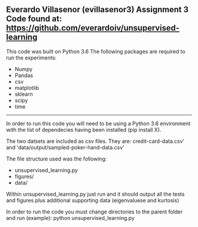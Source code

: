 Everardo Villasenor (evillasenor3)
Assignment 3
Code found at: https://github.com/everardoiv/unsupervised-learning
----------------------------------------

This code was built on Python 3.6
The following packages are required to run the experiments:
- Numpy
- Pandas
- csv
- matplotlib
- sklearn
- scipy
- time

----------------------------------------

In order to run this code you will need to be using a Python 3.6 environment with the list of dependecies having been installed (pip install X).

The two datsets are included as csv files. They are: credit-card-data.csv' and 'data/output/sampled-poker-hand-data.csv'

The file structure used was the following:
- unsupervised_learning.py
- figures/
- data/

Within unsupervised_learning.py just run and it should output all the tests and figures plus additional supporting data (eigenvaluese and kurtosis)

In order to run the code you must change directories to the parent folder and run (example):
python unsupervised_learning.py

